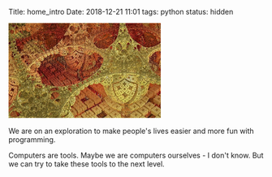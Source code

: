 Title: home_intro
Date: 2018-12-21 11:01
tags: python
status: hidden


<img src="../images/fract1.jpg" alt="fractal1" width="300"/>

We are on an exploration to make people's lives easier and more
fun with programming.

Computers are tools. Maybe we are computers ourselves - I don't know.
But we can try to take these tools to the next level.
